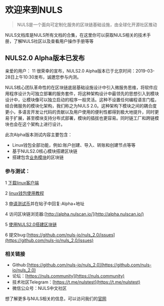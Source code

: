 # 欢迎来到NULS


> NULS是一个面向可定制化服务的区块链基础设施，由全球化开源社区推动

NULS文档库是NULS所有文档的合集，在这里你可以获取NULS相关的技术手册，了解NULS社区以及查看用户操作手册等等

## NULS2.0 Alpha版本已发布

亲爱的用户：
11
很荣幸的宣布，NULS2.0 Alpha版本已于北京时间：2019-03-28日上午10:30发布，诚邀您参与内测。

NULS核心团队革命性的在区块链底层基础设施设计中引入微服务思维，将软件应用程序设计为可独立部署的服务套件，将这种架构设计中最领先的思想引入到模块设计中，让模块像可以独立启动的程序一般灵活。这种不设置任何编程语言门槛，结合微服务的模块化架构，我们称之为NULS 2.0。这种架构下模块之间的耦合度更小，多语言开发让代码的贡献以及用户使用的便利性都得到极大地提升，同时更易于扩展，甚至模块支持分布式部署，模块的插拔也更容易。同时链工厂和跨链模块也会在这个架构上进行设计。

此次Alpha版本测试内容主要包含：
- Linux钱包全部功能，例如:账户创建、导入、转账和创建节点等等
- 基于NULS2.0核心模块搭建区块链
- 搭建包含[业务模块](/zh/NULS2.0/developModule.html)的区块链

### 参与测试：

1 [下载linux客户端](https://nuls-usa-west.oss-us-west-1.aliyuncs.com/pangu/NULS-Wallet-linux64-alpha1.tgz)

2 [linux钱包使用教程](/zh/NULS2.0/linuxTutorial.html)

3 [申请测试币](https://nuls.community/d/131-get-the-testing-coins-of-the-testnet/141)并在帖子中回复:Alpha+地址

4 访问区块链浏览器:[http://alpha.nulscan.io/](http://alpha.nulscan.io/)

5 [使用NULS2.0搭建区块链](/zh/NULS2.0/howToUseNulsBuildChain.html)

6 提交bug:[https://github.com/nuls-io/nuls_2.0/issues](https://github.com/nuls-io/nuls_2.0/issues)


### 相关链接

- Github:[https://github.com/nuls-io/nuls_2.0](https://github.com/nuls-io/nuls_2.0)
- 论坛：[https://nuls.community](https://nuls.community)
- 技术社区Telegram：[https://t.me/nulstest](https://t.me/nulstest)
- 微信公众号：NULS中文社区


想了解更多与NULS相关的信息，可以访问我们的[官网](https://nuls.io)


